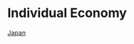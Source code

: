 # Individual Economy

[Japan](Individual%20Economy%20052e7f6c868e4daeb9dfa2821bfe13e0/Japan%204a096883ff4b429db843bd85859889d3.md)